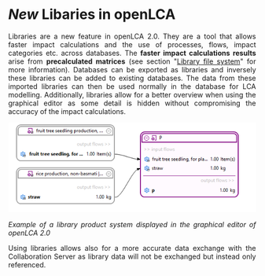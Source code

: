 # _New_ Libaries in openLCA

<div style='text-align: justify;'>

Libraries are a new feature in openLCA 2.0. They are a tool that allows faster impact calculations and the use of processes, flows, 
impact categories etc. across databases. The **faster impact calculations results** arise from **precalculated matrices** (see section "[Library file system](./file_system.md)" for more information). Databases can be exported as libraries and inversely these libraries can be added to existing databases. 
The data from these imported libraries can then be used normally in the database for LCA modelling.
Additionally, libraries allow for a better overview when using the graphical editor as some detail is hidden without compromising 
the accuracy of the impact calculations. 

![](../media/Library_example.PNG)

_Example of a library product system displayed in the graphical editor of openLCA 2.0_

Using libraries allows also for a more accurate data exchange with the Collaboration Server as library data will not be exchanged but 
instead only referenced. 

</div>
